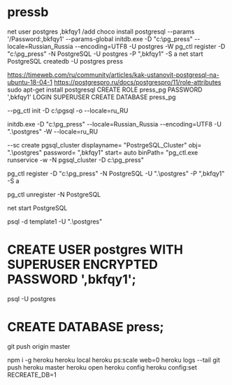 # pressb
net user postgres ,bkfqy1 /add
choco install postgresql --params '/Password:,bkfqy1' --params-global
initdb.exe -D "c:\pg_press" --locale=Russian_Russia --encoding=UTF8 -U postgres -W
pg_ctl register -D "c:\pg_press" -N PostgreSQL -U postgres -P ",bkfqy1" -S a
net start PostgreSQL
createdb -U postgres press

https://timeweb.com/ru/community/articles/kak-ustanovit-postgresql-na-ubuntu-18-04-1
https://postgrespro.ru/docs/postgrespro/11/role-attributes
sudo apt-get install postgresql
CREATE ROLE press_pg PASSWORD ',bkfqy1' LOGIN SUPERUSER
CREATE DATABASE press_pg


--pg_ctl init -D c:\pgsql -o --locale=ru_RU

initdb.exe -D "c:\pg_press" --locale=Russian_Russia --encoding=UTF8 -U ".\postgres" -W
--locale=ru_RU

--sc create pgsql_cluster displayname= "PostrgeSQL_Cluster" obj= ".\postgres" password= ",bkfqy1" start= auto binPath= "pg_ctl.exe runservice -w -N pgsql_cluster -D c:\pg_press"

pg_ctl register -D "c:\pg_press" -N PostgreSQL -U ".\postgres" -P ",bkfqy1" -S a

pg_ctl unregister -N PostgreSQL

net start PostgreSQL

psql -d template1 -U ".\postgres"
# CREATE USER postgres WITH SUPERUSER ENCRYPTED PASSWORD ',bkfqy1';

psql -U postgres
# CREATE DATABASE press;

git push origin master

npm i -g heroku
heroku local
heroku ps:scale web=0
heroku logs --tail
git push heroku master
heroku open
heroku config
heroku config:set RECREATE_DB=1